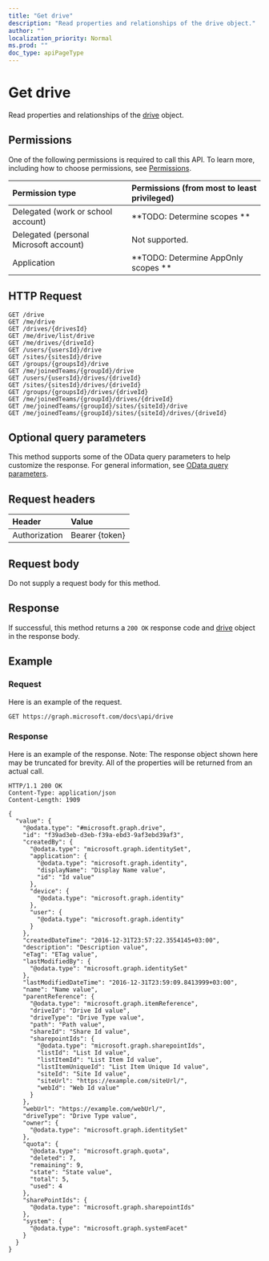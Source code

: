 ```yaml
---
title: "Get drive"
description: "Read properties and relationships of the drive object."
author: ""
localization_priority: Normal
ms.prod: ""
doc_type: apiPageType
---
```


# Get drive

Read properties and relationships of the [drive](../resources/drive.md) object.

## Permissions
One of the following permissions is required to call this API. To learn more, including how to choose permissions, see [Permissions](/concepts/permissions-reference.md).

|Permission type|Permissions (from most to least privileged)|
|:---|:---|
|Delegated (work or school account)|**TODO: Determine scopes **|
|Delegated (personal Microsoft account)|Not supported.|
|Application|**TODO: Determine AppOnly scopes **|

## HTTP Request
<!-- {
  "blockType": "ignored"
}
-->
``` http
GET /drive
GET /me/drive
GET /drives/{drivesId}
GET /me/drive/list/drive
GET /me/drives/{driveId}
GET /users/{usersId}/drive
GET /sites/{sitesId}/drive
GET /groups/{groupsId}/drive
GET /me/joinedTeams/{groupId}/drive
GET /users/{usersId}/drives/{driveId}
GET /sites/{sitesId}/drives/{driveId}
GET /groups/{groupsId}/drives/{driveId}
GET /me/joinedTeams/{groupId}/drives/{driveId}
GET /me/joinedTeams/{groupId}/sites/{siteId}/drive
GET /me/joinedTeams/{groupId}/sites/{siteId}/drives/{driveId}
```

## Optional query parameters
This method supports some of the OData query parameters to help customize the response. For general information, see [OData query parameters](/graph/query-parameters).

## Request headers
|Header|Value|
|:---|:---|
|Authorization|Bearer {token}|

## Request body
Do not supply a request body for this method.

## Response
If successful, this method returns a `200 OK` response code and [drive](../resources/drive.md) object in the response body.

## Example

### Request
Here is an example of the request.
<!-- {
  "blockType": "request",
  "name": "get_drive"
}
-->
``` http
GET https://graph.microsoft.com/docs\api/drive
```

### Response
Here is an example of the response. Note: The response object shown here may be truncated for brevity. All of the properties will be returned from an actual call.
<!-- {
  "blockType": "response",
  "truncated": true,
  "@odata.type": "microsoft.graph.drive"
}
-->
``` http
HTTP/1.1 200 OK
Content-Type: application/json
Content-Length: 1909

{
  "value": {
    "@odata.type": "#microsoft.graph.drive",
    "id": "f39ad3eb-d3eb-f39a-ebd3-9af3ebd39af3",
    "createdBy": {
      "@odata.type": "microsoft.graph.identitySet",
      "application": {
        "@odata.type": "microsoft.graph.identity",
        "displayName": "Display Name value",
        "id": "Id value"
      },
      "device": {
        "@odata.type": "microsoft.graph.identity"
      },
      "user": {
        "@odata.type": "microsoft.graph.identity"
      }
    },
    "createdDateTime": "2016-12-31T23:57:22.3554145+03:00",
    "description": "Description value",
    "eTag": "ETag value",
    "lastModifiedBy": {
      "@odata.type": "microsoft.graph.identitySet"
    },
    "lastModifiedDateTime": "2016-12-31T23:59:09.8413999+03:00",
    "name": "Name value",
    "parentReference": {
      "@odata.type": "microsoft.graph.itemReference",
      "driveId": "Drive Id value",
      "driveType": "Drive Type value",
      "path": "Path value",
      "shareId": "Share Id value",
      "sharepointIds": {
        "@odata.type": "microsoft.graph.sharepointIds",
        "listId": "List Id value",
        "listItemId": "List Item Id value",
        "listItemUniqueId": "List Item Unique Id value",
        "siteId": "Site Id value",
        "siteUrl": "https://example.com/siteUrl/",
        "webId": "Web Id value"
      }
    },
    "webUrl": "https://example.com/webUrl/",
    "driveType": "Drive Type value",
    "owner": {
      "@odata.type": "microsoft.graph.identitySet"
    },
    "quota": {
      "@odata.type": "microsoft.graph.quota",
      "deleted": 7,
      "remaining": 9,
      "state": "State value",
      "total": 5,
      "used": 4
    },
    "sharePointIds": {
      "@odata.type": "microsoft.graph.sharepointIds"
    },
    "system": {
      "@odata.type": "microsoft.graph.systemFacet"
    }
  }
}
```

